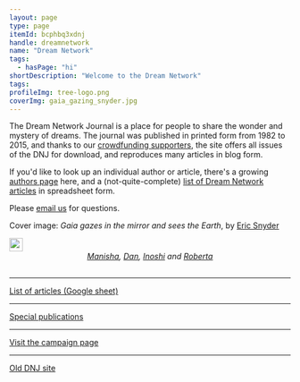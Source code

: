 ```yaml
---
layout: page
type: page
itemId: bcphbq3xdnj
handle: dreamnetwork
name: "Dream Network"
tags:
  - hasPage: "hi"
shortDescription: "Welcome to the Dream Network"
tags:
profileImg: tree-logo.png
coverImg: gaia_gazing_snyder.jpg
---
```


The Dream Network Journal is a place for people to share the wonder and mystery of dreams. The journal was published in printed form from 1982 to 2015, and thanks to our [crowdfunding supporters](https://chuffed.org/project/dream-network-journal), the site offers all issues of the DNJ for download, and reproduces many articles in blog form.

If you'd like to look up an individual author or article, there's a growing [authors page](../@dreamnetwork~contributors) here, and a (not-quite-complete) [list of Dream Network articles](https://docs.google.com/spreadsheets/d/1cfm83Fnx9m9Q_Bfu3bpDv2kQqUwDG6exOj-Zny-MnMw/edit?usp=sharing) in spreadsheet form.

Please <a href="mailto:hello@dreamnetworkjournal.com">email us</a> for questions.

Cover image: _Gaia gazes in the mirror and sees the Earth_, by [Eric Snyder](../@ericsnyder/)

<div class="socials">
<div>
<a href="https://www.instagram.com/thedreamnetworkjournal/">
<img src="../images/_instagram.svg" width="24px" height="24px"/></a>
</div>
</div>

<div style="text-align:center;font-style:italic; margin-bottom: 30px"><a href="https://manishaanjali.com/">Manisha</a>, <a href="https://twitter.com/kannydennedy">Dan</a>, <a href="http://eastwest.works/Inoshi.html">Inoshi</a> and 
<a href="../@robertaossana">Roberta</a>
</div>

<hr>

<div class="sidebar-link">
<a href="https://docs.google.com/spreadsheets/d/1cfm83Fnx9m9Q_Bfu3bpDv2kQqUwDG6exOj-Zny-MnMw/edit?usp=sharing">List of articles (Google sheet)</a></p>
</div>

<hr>

<div class="sidebar-link">
<a href="../bcpov6pspec/special-publications">Special publications</a></p>
</div>

<hr>

<div class="sidebar-link">
<a href="https://chuffed.org/project/dream-network-journal">Visit the campaign page</a></p>
</div>

<hr>

<div class="sidebar-link">
<a href="https://web.archive.org/web/20060424062349/http://dreamnetwork.net/">Old DNJ site</a></p>
</div>
